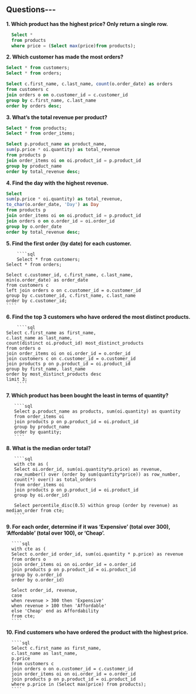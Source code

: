 

## Questions---

**1. Which product has the highest price? Only return a single row.**

   ````sql  
	 Select *
     from products
     where price = (Select max(price)from products);
   ````

**2. Which customer has made the most orders?**

````sql
Select * from customers;
Select * from orders;

Select c.first_name, c.last_name, count(o.order_date) as orders  
from customers c
join orders o on o.customer_id = c.customer_id
group by c.first_name, c.last_name
order by orders desc;
````
 
**3. What’s the total revenue per product?**

  ````sql
  Select * from products;
  Select * from order_items;

  Select p.product_name as product_name, 
  sum(p.price * oi.quantity) as total_revenue 
  from products p
  join order_items oi on oi.product_id = p.product_id
  group by product_name
  order by total_revenue desc;
  ````

 **4. Find the day with the highest revenue.**

  ````sql
  Select  
  sum(p.price * oi.quantity) as total_revenue,
  to_char(o.order_date, 'Day') as Day
  from products p
  join order_items oi on oi.product_id = p.product_id
  join orders o on o.order_id = oi.order_id
  group by o.order_date
  order by total_revenue desc;
  ````


 **5. Find the first order (by date) for each customer.**

        ````sql
        Select * from customers;
	Select * from orders;
	
	Select c.customer_id, c.first_name, c.last_name,
	min(o.order_date) as order_date
	from customers c
	left join orders o on c.customer_id = o.customer_id
	group by c.customer_id, c.first_name, c.last_name
	order by c.customer_id;
	````

 **6. Find the top 3 customers who have ordered the most distinct products.**

        ````sql
	Select c.first_name as first_name,
	c.last_name as last_name,
	count(distinct oi.product_id) most_distinct_products 
	from orders o 
	join order_items oi on oi.order_id = o.order_id
	join customers c on c.customer_id = o.customer_id
	join products p on p.product_id = oi.product_id
	group by first_name, last_name
	order by most_distinct_products desc
	limit 3;
        ````
	
	
 **7. Which product has been bought the least in terms of quantity?**

       ````sql
       Select p.product_name as products, sum(oi.quantity) as quantity
       from order_items oi 
       join products p on p.product_id = oi.product_id
       group by product_name
       order by quantity;
       ````
	
 **8. What is the median order total?**

       ````sql
       with cte as (
       Select oi.order_id, sum(oi.quantity*p.price) as revenue,
       row_number() over (order by sum(quantity*price)) as row_number,
       count(*) over() as total_orders
       from order_items oi
       join products p on p.product_id = oi.product_id
       group by oi.order_id)
 
       Select percentile_disc(0.5) within group (order by revenue) as median_order from cte;
       ````

 **9. For each order, determine if it was ‘Expensive’ (total over 300), ‘Affordable’ (total over 100), or ‘Cheap’.**
      
      ````sql
      with cte as (
      Select o.order_id order_id, sum(oi.quantity * p.price) as revenue  
      from orders o
      join order_items oi on oi.order_id = o.order_id
      join products p on p.product_id = oi.product_id
      group by o.order_id
      order by o.order_id)

      Select order_id, revenue, 
      case 
      when revenue > 300 then 'Expensive'
      when revenue > 100 then 'Affordable' 
      else 'Cheap' end as Affordability
      from cte;	 
      ```` 
	
  **10. Find customers who have ordered the product with the highest price.**
      
      ````sql
      Select c.first_name as first_name,
      c.last_name as last_name,
      p.price 
      from customers c
      join orders o on o.customer_id = c.customer_id
      join order_items oi on oi.order_id = o.order_id
      join products p on p.product_id = oi.product_id
      where p.price in (Select max(price) from products);
      ````

